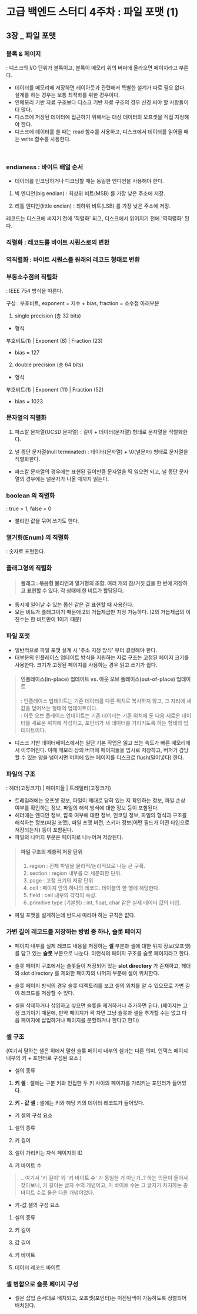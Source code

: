 # 고급 백엔드 스터디 4주차 : 파일 포맷 (1)
## 3장 _ 파일 포맷

### 블록 & 페이지 

: 디스크의 I/O 단위가 블록이고, 블록이 메모리 위의 버퍼에 올라오면 페이지라고 부른다.

- 데이터를 메모리에 저장하면 레이아웃과 관련해서 특별한 설계가 따로 필요 없다. 설계를 하는 경우는 보통 최적화를 위한 경우이다. 
- 인메모리 기반 자료 구조보다 디스크 기반 자료 구조의 경우 신경 써야 할 사항들이 더 많다. 
- 디스크에 저장된 데이터에 접근하기 위해서는 대상 데이터의 오프셋을 직접 지정해야 한다.
- 디스크에 데이터를 쓸 때는 read 함수를 사용하고, 디스크에서 데이터를 읽어올 때는 write 함수를 사용한다.  

</br>

### endianess : 바이트 배열 순서

- 데이터를 인코딩하거나 디코딩할 때는 동일한 엔디언을 사용해야 한다.

1) 빅 엔디언(big endian) : 최상위 비트(MSB) 를 가장 낮은 주소에 저장.

2) 리틀 엔디언(little endian) : 최하위 비트(LSB) 를 가장 낮은 주소에 저장.

레코드는 디스크에 써지기 전에 '직렬화' 되고, 디스크에서 읽어지기 전에 '역직렬화' 된다.

### 직렬화 : 레코드를 바이트 시퀀스로의 변환

### 역직렬화 : 바이트 시퀀스를 원래의 레코드 형태로 변환

### 부동소수점의 직렬화 

: IEEE 754 방식을 따른다. 

구성 : 부호비트, exponent = 지수 + bias, fraction = 소수점 아래부분

1) single precision (총 32 bits)

- 형식 

부호비트(1) | Exponent (8) | Fraction (23)

- bias = 127

2) double precision (총 64 bits)

- 형식

부호비트(1) | Exponent (11) | Fraction (52)

- bias = 1023

### 문자열의 직렬화 

1) 파스칼 문자열(UCSD 문자열) : 길이 + 데이터(문자열) 형태로 문자열을 직렬화한다.

2) 널 종단 문자열(null terminated) : 데이터(문자열) + \0(널문자) 형태로 문자열을 직렬화한다. 

- 파스칼 문자열의 경우에는 표현된 길이만큼 문자열을 띡 읽으면 되고, 널 종단 문자열의 경우에는 널문자가 나올 때까지 읽는다.

### boolean 의 직렬화

: true = 1, false = 0 

- 불리언 값을 묶어 쓰기도 한다. 

### 열거형(Enum) 의 직렬화

: 숫자로 표현한다.

### 플래그형의 직렬화

> #### 플래그 : 묶음형 불리언과 열거형의 조합. 여러 개의 참/거짓 값을 한 번에 저장하고 표현할 수 있다. 각 상태에 한 비트가 할당된다.

- 동시에 일어날 수 있는 옵션 같은 걸 표현할 때 사용한다. 
- 모든 비트가 플래그이기 때문에 2의 거듭제곱만 지정 가능하다. (2의 거듭제곱의 이진수는 한 비트만이 1이기 때문)

### 파일 포맷 

- 일반적으로 파일 포맷 설계 시 '주소 지정 방식' 부터 결정해야 한다. 
- 대부분의 인플레이스 업데이트 방식을 지원하는 자료 구조는 고정된 페이지 크기를 사용한다. 크기가 고정된 페이지를 사용하는 경우 읽고 쓰기가 쉽다. 

 > #### 인플레이스(in-place) 업데이트 vs. 아웃 오브 플레이스(out-of-place) 업데이트
> : 인플레이스 업데이트는 기존 데이터를 다른 위치로 복사하지 않고, 그 자리에 새 값을 덮어쓰는 형태의 업데이트이다. </br>
> : 아웃 오브 플레이스 업데이트는 기존 데이터는 기존 위치에 둔 다음 새로운 데이터를 새로운 위치에 작성하고, 포인터가 새 데이터를 가리키도록 하는 형태의 업데이트이다. 

- 디스크 기반 데이터베이스에서는 일단 기본 작업은 읽고 쓰는 속도가 빠른 메모리에서 이루어진다. 이때 메모리 상의 버퍼에 페이지들을 임시로 저장하고, 버퍼가 감당할 수 있는 양을 넘어서면 버퍼에 있는 페이지를 디스크로 flush(밀어넣다) 한다. 

### 파일의 구조

: 헤더(고정크기) | 페이지들 | 트레일러(고정크기)

- 트레일러에는 오프셋 정보, 파일이 제대로 닫혀 있는 지 확인하는 정보, 파일 손상 여부를 확인하는 정보, 파일의 해석 방식에 대한 정보 등이 포함된다. 
- 헤더에는 엔디안 정보, 압축 여부에 대한 정보, 인코딩 정보, 파일의 형식과 구조를 해석하는 정보(파일 포맷), 파일 포맷 버전, 스키마 정보(어떤 필드가 어떤 타입으로 저장되는지) 등이 포함된다. 
- 파일의 나머지 부분은 페이지로 나누어져 저장된다. 

> #### 파일 구조의 계층적 저장 단위 
> 1) region : 전체 파일을 물리적/논리적으로 나눈 큰 구획.
> 2) section : region 내부를 더 세분화한 단위. 
> 3) page : 고정 크기의 저장 단위 
> 4) cell : 페이지 안의 하나의 레코드. 테이블의 한 행에 해당한다.
> 5) field : cell 내부의 각각의 속성.
> 6) primitive type (기본형) : int, float, char 같은 실제 데이터 값의 타입.

- 파일 포맷을 설계하는데 반드시 따라야 하는 규칙은 없다. 

### 가변 길이 레코드를 저장하는 방법 중 하나, 슬롯 페이지

- 페이지 내부를 실제 레코드 내용을 저장하는 **셀** 부분과 셀에 대한 위치 정보(오프셋)를 담고 있는 **슬롯** 부분으로 나눈다. 이런식의 페이지 구조를 슬롯 페이지라고 한다. 

- 슬롯 페이지 구조에서는 슬롯들이 저장되어 있는 **slot directory** 가 존재하고, 헤더와 slot directory 를 제외한 페이지의 나머지 부분에 셀이 위치한다. 
- 슬롯 페이지 방식의 경우 슬롯 디렉토리를 보고 셀의 위치를 알 수 있으므로 가변 길이 레코드를 저장할 수 있다. 
- 셀을 삭제하거나 삽입하고 싶으면 슬롯을 제거하거나 추가하면 된다. (페이지는 고정 크기이기 때문에, 만약 페이지가 꽉 차면 그냥 슬롯과 셀을 추가할 수는 없고 다음 페이지에 삽입하거나 페이지를 분할하거나 한다고 한다)

### 셀 구조

(여기서 말하는 셀은 위에서 말한 슬롯 페이지 내부의 셀과는 다른 의미. 인덱스 페이지 내부의 키 + 포인터로 구성된 요소.) 

- 셀의 종류

1) **키 셀** : 셀에는 구분 키와 인접한 두 키 사이의 페이지를 가리키는 포인터가 들어있다. 

2) **키 - 값 셀** : 셀에는 키와 해당 키의 데이터 레코드가 들어있다. 

- 키 셀의 구성 요소

1) 셀의 종류

2) 키 길이

3) 셀이 가리키는 자식 페이지의 ID

4) 키 바이트 수

> .. 여기서 '키 길이' 와 '키 바이트 수' 가 동일한 거 아닌가..? 하는 의문이 들어서 찾아보니, 키 길이는 글자 수의 개념이고, 키 바이트 수는 그 글자가 차지하는 총 바이트 수로 둘은 다른 개념이었다. 

- 키-값 셀의 구성 요소

1) 셀의 종류

2) 키 길이

3) 값 길이

4) 키 바이트

5) 데이터 레코드 바이트

### 셀 병합으로 슬롯 페이지 구성 

- 셀은 삽입 순서대로 배치되고, 오프셋(포인터)는 이진탐색이 가능하도록 정렬되어 배치된다.

